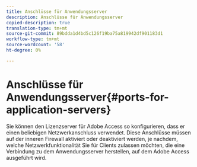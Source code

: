 ```yaml
---
title: Anschlüsse für Anwendungsserver
description: Anschlüsse für Anwendungsserver
copied-description: true
translation-type: tm+mt
source-git-commit: 89bdda1d4bd5c126f19ba75a819942df901183d1
workflow-type: tm+mt
source-wordcount: '58'
ht-degree: 0%

---
```



# Anschlüsse für Anwendungsserver{#ports-for-application-servers}

Sie können den Lizenzserver für Adobe Access so konfigurieren, dass er einen beliebigen Netzwerkanschluss verwendet. Diese Anschlüsse müssen auf der inneren Firewall aktiviert oder deaktiviert werden, je nachdem, welche Netzwerkfunktionalität Sie für Clients zulassen möchten, die eine Verbindung zu dem Anwendungsserver herstellen, auf dem Adobe Access ausgeführt wird.
